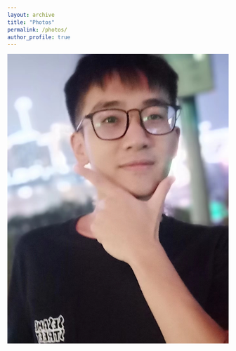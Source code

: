 ```yaml
---
layout: archive
title: "Photos"
permalink: /photos/
author_profile: true
---
```


![me](/images/renyuhao.jpg)

